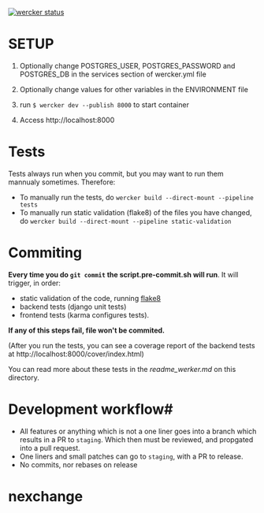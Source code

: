 [![wercker status](https://app.wercker.com/status/067cf790e7047fabce4a0bdcd8d0cae8/s/ "wercker status")](https://app.wercker.com/project/byKey/067cf790e7047fabce4a0bdcd8d0cae8)

# SETUP

1. Optionally change POSTGRES_USER, POSTGRES_PASSWORD and POSTGRES_DB in the services section of wercker.yml file

2. Optionally change values for other variables in the ENVIRONMENT file

3. run `$ wercker dev --publish 8000` to start container

4. Access http://localhost:8000

# Tests
Tests always run when you commit, but you may want to run them mannualy sometimes. Therefore:

* To manually run the tests, do `wercker build --direct-mount --pipeline tests`
* To  manually run static validation (flake8) of the files you have changed, do `wercker build --direct-mount --pipeline static-validation`



# Commiting
**Every time  you do `git commit` the script.pre-commit.sh will run**.
It will trigger, in order: 
- static validation of the code, running [flake8](https://flake8.readthedocs.io/en/latest/) 
- backend tests (django unit tests)
- frontend tests (karma configures tests). 

**If any of this steps fail, file won't be commited.**

(After you run the tests, you can see a coverage report of the backend tests at http://localhost:8000/cover/index.html)

You can read more about these tests in the *readme_werker.md* on this directory.


# Development workflow#

- All features or anything which is not a one liner goes into a branch which results in a PR to `staging`.
 Which then must be reviewed, and propgated into a pull request.
- One liners and small patches can go to `staging`, with a PR to release.
- No commits, nor rebases on release
# nexchange
